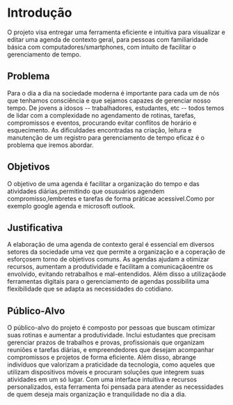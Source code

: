 # Introdução

O projeto visa entregar uma ferramenta eficiente e intuitiva para visualizar e editar uma agenda de contexto geral, para pessoas com familiaridade básica com computadores/smartphones, com intuito de facilitar o gerenciamento de tempo.

## Problema
Para o dia a dia na sociedade moderna é importante para cada um de nós que tenhamos consciência e que sejamos capazes de gerenciar nosso tempo. 
De jovens a idosos -- trabalhadores, estudantes, etc -- todos temos de lidar com a complexidade no agendamento de rotinas, tarefas, compromissos e eventos, procurando evitar conflitos de horário e esquecimento. 
As dificuldades encontradas na criação, leitura e manutenção de um registro para gerenciamento de tempo eficaz é o problema que iremos abordar.

## Objetivos
O objetivo de uma agenda é facilitar a organização do tempo e das atividades diárias,permitindo que osusuários agendem compromisso,lembretes e tarefas de forma práticae acessível.Como por exemplo google agenda e microsoft outlook.

## Justificativa

A elaboração de uma agenda de contexto geral é essencial em diversos setores da sociedade uma vez que permite a organização e a coperação de esforçosem torno de objetivos comuns.
 As agendas ajudam a otimizar recursos, aumentam a produtividade e facilitam a comunicaçãoentre os envolvido, evitando retrabalhos e mal-entendidos. Além disso a utilizaçãode ferramentas digitais para o gerenciamento de agendas possibilita uma flexibilidade que se adapta as necessidades do cotidiano. 

## Público-Alvo

O público-alvo do projeto é composto por pessoas que buscam otimizar suas rotinas e aumentar a produtividade. Inclui estudantes que precisam gerenciar prazos de trabalhos e provas, profissionais que organizam reuniões e tarefas diárias, e empreendedores que desejam acompanhar compromissos e projetos de forma eficiente. Além disso, abrange indivíduos que valorizam a praticidade da tecnologia, como aqueles que utilizam dispositivos móveis e procuram soluções que integrem suas atividades em um só lugar. Com uma interface intuitiva e recursos personalizados, esta ferramenta foi pensada para atender as necessidades de quem deseja mais organização e tranquilidade no dia a dia.


